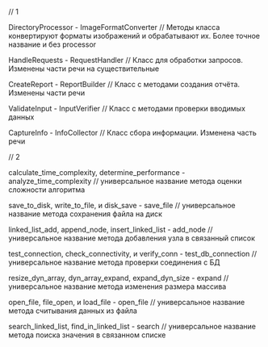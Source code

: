 // 1

DirectoryProcessor - ImageFormatConverter
// Методы класса конвертируют форматы изображений и обрабатывают их. Более точное название и без processor

HandleRequests - RequestHandler
// Класс для обработки запросов. Изменены части речи на существительные

CreateReport - ReportBuilder
// Класс с методами создания отчёта. Изменены части речи

ValidateInput - InputVerifier
// Класс с методами проверки вводимых данных

CaptureInfo - InfoCollector
// Класс сбора информации. Изменена часть речи


// 2

calculate_time_complexity, determine_performance - analyze_time_complexity
// универсальное название метода оценки сложности алгоритма

save_to_disk, write_to_file, и disk_save - save_file
// универсальное название метода сохранения файла на диск

linked_list_add, append_node, insert_linked_list - add_node
// универсальное название метода добавления узла в связанный список

test_connection, check_connectivity, и verify_conn - test_db_connection
// универсальное название метода проверки соединения с БД

resize_dyn_array, dyn_array_expand, expand_dyn_size - expand
// универсальное название метода изменения размера массива

open_file, file_open, и load_file - open_file
// универсальное название метода считывания данных из файла

search_linked_list, find_in_linked_list - search
// универсальное название метода поиска значения в связанном списке



